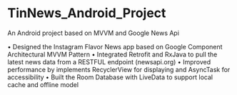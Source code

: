 # TinNews_Android_Project
An Android project based on MVVM and Google News Api

•	Designed the Instagram Flavor News app based on Google Component Architectural MVVM Pattern
•	Integrated Retrofit and RxJava to pull the latest news data from a RESTFUL endpoint (newsapi.org) 
•	Improved performance by implements RecyclerView for displaying and AsyncTask for accessibility
•	Built the Room Database with LiveData to support local cache and offline model
